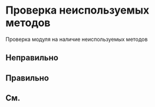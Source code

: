 # Проверка неиспользуемых методов

Проверка модуля на наличие неиспользуемых методов

## Неправильно

## Правильно

## См.

